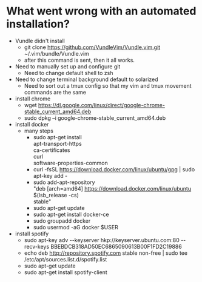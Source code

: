 # What went wrong with an automated installation?

- Vundle didn't install
  - git clone https://github.com/VundleVim/Vundle.vim.git ~/.vim/bundle/Vundle.vim
  - after this command is sent, then it all works. 
- Need to manually set up and configure git
  - Need to change default shell to zsh
- Need to change terminal background default to solarized
  - Need to sort out a tmux config so that my vim and tmux movement commands are the same
- install chrome
  - wget https://dl.google.com/linux/direct/google-chrome-stable_current_amd64.deb
  - sudo dpkg –i google-chrome-stable_current_amd64.deb
- install docker
  - many steps
    - sudo apt-get install \
        apt-transport-https \
            ca-certificates \
                curl \
                    software-properties-common
    - curl -fsSL https://download.docker.com/linux/ubuntu/gpg | sudo apt-key add -
    - sudo add-apt-repository \
       "deb [arch=amd64] https://download.docker.com/linux/ubuntu \
          $(lsb_release -cs) \
             stable"
    - sudo apt-get update
    - sudo apt-get install docker-ce
    - sudo groupadd docker
    - sudo usermod -aG docker $USER
- install spotify
  - sudo apt-key adv --keyserver hkp://keyserver.ubuntu.com:80 --recv-keys BBEBDCB318AD50EC6865090613B00F1FD2C19886
  - echo deb http://repository.spotify.com stable non-free | sudo tee /etc/apt/sources.list.d/spotify.list
  - sudo apt-get update
  - sudo apt-get install spotify-client
